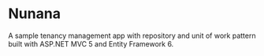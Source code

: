 # Nunana

A sample tenancy management app with repository and unit of work pattern built with ASP.NET MVC 5 and 
Entity Framework 6.
